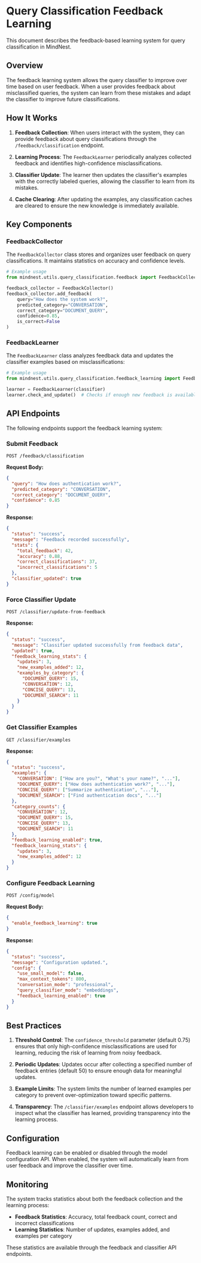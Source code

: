 # Query Classification Feedback Learning

This document describes the feedback-based learning system for query classification in MindNest.

## Overview

The feedback learning system allows the query classifier to improve over time based on user feedback. When a user provides feedback about misclassified queries, the system can learn from these mistakes and adapt the classifier to improve future classifications.

## How It Works

1. **Feedback Collection**: When users interact with the system, they can provide feedback about query classifications through the `/feedback/classification` endpoint.

2. **Learning Process**: The `FeedbackLearner` periodically analyzes collected feedback and identifies high-confidence misclassifications.

3. **Classifier Update**: The learner then updates the classifier's examples with the correctly labeled queries, allowing the classifier to learn from its mistakes.

4. **Cache Clearing**: After updating the examples, any classification caches are cleared to ensure the new knowledge is immediately available.

## Key Components

### FeedbackCollector

The `FeedbackCollector` class stores and organizes user feedback on query classifications. It maintains statistics on accuracy and confidence levels.

```python
# Example usage
from mindnest.utils.query_classification.feedback import FeedbackCollector

feedback_collector = FeedbackCollector()
feedback_collector.add_feedback(
    query="How does the system work?",
    predicted_category="CONVERSATION",
    correct_category="DOCUMENT_QUERY",
    confidence=0.85,
    is_correct=False
)
```

### FeedbackLearner

The `FeedbackLearner` class analyzes feedback data and updates the classifier examples based on misclassifications:

```python
# Example usage
from mindnest.utils.query_classification.feedback_learning import FeedbackLearner

learner = FeedbackLearner(classifier)
learner.check_and_update()  # Checks if enough new feedback is available and updates if needed
```

## API Endpoints

The following endpoints support the feedback learning system:

### Submit Feedback

```
POST /feedback/classification
```

**Request Body:**
```json
{
  "query": "How does authentication work?",
  "predicted_category": "CONVERSATION",
  "correct_category": "DOCUMENT_QUERY",
  "confidence": 0.85
}
```

**Response:**
```json
{
  "status": "success",
  "message": "Feedback recorded successfully",
  "stats": {
    "total_feedback": 42,
    "accuracy": 0.88,
    "correct_classifications": 37,
    "incorrect_classifications": 5
  },
  "classifier_updated": true
}
```

### Force Classifier Update

```
POST /classifier/update-from-feedback
```

**Response:**
```json
{
  "status": "success",
  "message": "Classifier updated successfully from feedback data",
  "updated": true,
  "feedback_learning_stats": {
    "updates": 3,
    "new_examples_added": 12,
    "examples_by_category": {
      "DOCUMENT_QUERY": 15,
      "CONVERSATION": 12,
      "CONCISE_QUERY": 13,
      "DOCUMENT_SEARCH": 11
    }
  }
}
```

### Get Classifier Examples

```
GET /classifier/examples
```

**Response:**
```json
{
  "status": "success",
  "examples": {
    "CONVERSATION": ["How are you?", "What's your name?", "..."],
    "DOCUMENT_QUERY": ["How does authentication work?", "..."],
    "CONCISE_QUERY": ["Summarize authentication", "..."],
    "DOCUMENT_SEARCH": ["Find authentication docs", "..."]
  },
  "category_counts": {
    "CONVERSATION": 12,
    "DOCUMENT_QUERY": 15,
    "CONCISE_QUERY": 13,
    "DOCUMENT_SEARCH": 11
  },
  "feedback_learning_enabled": true,
  "feedback_learning_stats": {
    "updates": 3,
    "new_examples_added": 12
  }
}
```

### Configure Feedback Learning

```
POST /config/model
```

**Request Body:**
```json
{
  "enable_feedback_learning": true
}
```

**Response:**
```json
{
  "status": "success",
  "message": "Configuration updated.",
  "config": {
    "use_small_model": false,
    "max_context_tokens": 800,
    "conversation_mode": "professional",
    "query_classifier_mode": "embeddings",
    "feedback_learning_enabled": true
  }
}
```

## Best Practices

1. **Threshold Control**: The `confidence_threshold` parameter (default 0.75) ensures that only high-confidence misclassifications are used for learning, reducing the risk of learning from noisy feedback.

2. **Periodic Updates**: Updates occur after collecting a specified number of feedback entries (default 50) to ensure enough data for meaningful updates.

3. **Example Limits**: The system limits the number of learned examples per category to prevent over-optimization toward specific patterns.

4. **Transparency**: The `/classifier/examples` endpoint allows developers to inspect what the classifier has learned, providing transparency into the learning process.

## Configuration

Feedback learning can be enabled or disabled through the model configuration API. When enabled, the system will automatically learn from user feedback and improve the classifier over time.

## Monitoring

The system tracks statistics about both the feedback collection and the learning process:

- **Feedback Statistics**: Accuracy, total feedback count, correct and incorrect classifications
- **Learning Statistics**: Number of updates, examples added, and examples per category

These statistics are available through the feedback and classifier API endpoints. 